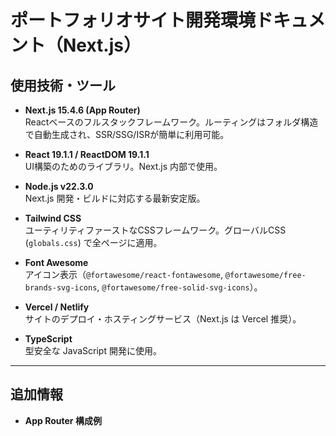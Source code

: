 # ポートフォリオサイト開発環境ドキュメント（Next.js）

## 使用技術・ツール

- **Next.js 15.4.6 (App Router)**  
  Reactベースのフルスタックフレームワーク。ルーティングはフォルダ構造で自動生成され、SSR/SSG/ISRが簡単に利用可能。

- **React 19.1.1 / ReactDOM 19.1.1**  
  UI構築のためのライブラリ。Next.js 内部で使用。

- **Node.js v22.3.0**  
  Next.js 開発・ビルドに対応する最新安定版。

- **Tailwind CSS**  
  ユーティリティファーストなCSSフレームワーク。グローバルCSS (`globals.css`) で全ページに適用。

- **Font Awesome**  
  アイコン表示（`@fortawesome/react-fontawesome`, `@fortawesome/free-brands-svg-icons`, `@fortawesome/free-solid-svg-icons`）。

- **Vercel / Netlify**  
  サイトのデプロイ・ホスティングサービス（Next.js は Vercel 推奨）。

- **TypeScript**  
  型安全な JavaScript 開発に使用。

---

## 追加情報

- **App Router 構成例**
